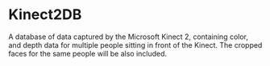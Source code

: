 # Kinect2DB
A database of data captured by the Microsoft Kinect 2, containing color, and depth data for multiple people sitting in front of the Kinect.
The cropped faces for the same people will be also included.
